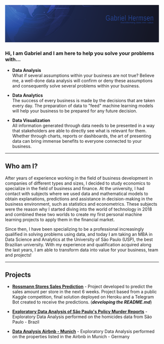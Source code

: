 <img src="img/gabrielhermsen.png">

### Hi, I am Gabriel and I am here to help you solve your problems with...

- **Data Analysis**  
    What if several assumptions within your business are not true? Believe me, a well-done data analysis will confirm or deny these assumptions and consequently solve several problems within your business.
    
- **Data Analytics**  
    The success of every business is made by the decisions that are taken every day. The preparation of data to "feed" machine learning models will help your business to be prepared for any future decision.
    
- **Data Visualization**  
    All information generated through data needs to be presented in a way that stakeholders are able to directly see what is relevant for them. Whether through charts, reports or dashboards, the art of presenting data can bring immense benefits to everyone connected to your business.
    

* * *

## Who am I?

After years of experience working in the field of business development in companies of different types and sizes, I decided to study economics to specialize in the field of business and finance. At the university, I had contact with subjects where we used data and mathematical models to obtain explanations, predictions and assistance in decision-making in the business environment, such as statistics and econometrics. These subjects were the reason why I started diving into the world of technology in 2018 and combined these two worlds to create my first personal machine learning projects to apply them in the financial market.

Since then, I have been specializing to be a professional increasingly qualified in solving problems using data, and today I am taking an MBA in Data Science and Analytics at the University of São Paulo (USP), the best Brazilian university. With my experience and qualification acquired along the last years, I am able to transform data into value for your business, team and projects!

* * *

## Projects

- **[Rossmann Stores Sales Prediction](https://github.com/ghermsen/rossmann_prediction)** - Project developed to predict the sales amount per store in the next 6 weeks. Project based from a public Kaggle competition, final solution deployed on Heroku and a Telegram Bot created to receive the predictions. (***developing the README.md***)

- **[Exploratory Data Analysis of São Paulo's Policy Murder Reports](https://github.com/ghermsen/sao_paulo_murder_eda)** - Exploratory Data Analysis performed on the homicides data from São Paulo - Brazil

- **[Data Analysis Airbnb - Munich](https://github.com/ghermsen/airbnb_munchen)** - Exploratory Data Analysis performed on the properties listed in the Airbnb in Munich - Germany
